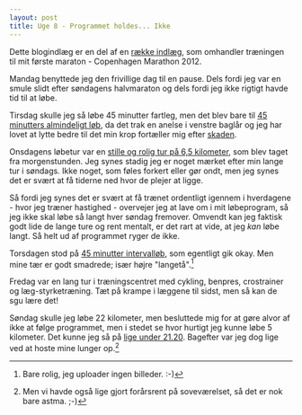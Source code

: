 ```yaml
---
layout: post
title: Uge 8 - Programmet holdes... Ikke
---
```


<p class="message">
  Dette blogindlæg er en del af en <a href="/maraton2012/">række indlæg</a>, som omhandler træningen til mit første maraton - Copenhagen Marathon 2012.
</p>

Mandag benyttede jeg den frivillige dag til en pause. Dels fordi jeg var en smule slidt efter søndagens halvmaraton og dels fordi jeg ikke rigtigt havde tid til at løbe.

Tirsdag skulle jeg så løbe 45 minutter fartleg, men det blev bare til [45 minutters almindeligt løb](http://connect.garmin.com/activity/159871490), da det trak en anelse i venstre baglår og jeg har lovet at lytte bedre til det min krop fortæller mig efter [skaden][].

Onsdagens løbetur var en [stille og rolig tur på 6,5 kilometer](http://connect.garmin.com/activity/160028059), som blev taget fra morgenstunden. Jeg synes stadig jeg er noget mærket efter min lange tur i søndags. Ikke noget, som føles forkert eller gør ondt, men jeg synes det er svært at få tiderne ned hvor de plejer at ligge.

Så fordi jeg synes det er svært at få trænet ordentligt igennem i hverdagene - hvor jeg træner hastighed - overvejer jeg at lave om i mit løbeprogram, så jeg ikke skal løbe så langt hver søndag fremover. Omvendt kan jeg faktisk godt lide de lange ture og rent mentalt, er det rart at vide, at jeg *kan* løbe langt. Så helt ud af programmet ryger de ikke.

Torsdagen stod på [45 minutter intervalløb](http://connect.garmin.com/activity/160427548), som egentligt gik okay. Men mine tær er godt smadrede; især højre "langetå".[^1]

Fredag var en lang tur i træningscentret med cykling, benpres, crostrainer og læg-styrketræning. Tæt på krampe i læggene til sidst, men så kan de sgu lære det!

Søndag skulle jeg løbe 22 kilometer, men besluttede mig for at gøre alvor af ikke at følge programmet, men i stedet se hvor hurtigt jeg kunne løbe 5 kilometer. Det kunne jeg så på [lige under 21.20](http://connect.garmin.com/activity/161288329). Bagefter var jeg dog lige ved at hoste mine lunger op.[^2]

[skaden]: /2012/20120311_uge6.html

[^1]: Bare rolig, jeg uploader ingen billeder. :-)
[^2]: Men vi havde også lige gjort forårsrent på soveværelset, så det er nok bare astma. ;-)
